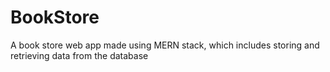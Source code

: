 # BookStore
A book store web app made using MERN stack, which includes storing and retrieving data from the database
